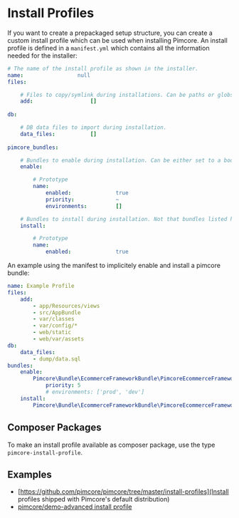 # Install Profiles

If you want to create a prepackaged setup structure, you can create a custom install profile which can be used when
installing Pimcore. An install profile is defined in a `manifest.yml` which contains all the information needed for the
installer:

```yaml
# The name of the install profile as shown in the installer.
name:                 null
files:

    # Files to copy/symlink during installations. Can be paths or globs.
    add:                  []
    
db:

    # DB data files to import during installation.
    data_files:           []
    
pimcore_bundles:

    # Bundles to enable during installation. Can be either set to a boolean or configure options explicitely.
    enable:

        # Prototype
        name:
            enabled:              true
            priority:             ~
            environments:         []

    # Bundles to install during installation. Not that bundles listed here will not be automatically enabled.
    install:

        # Prototype
        name:
            enabled:              true
```

An example using the manifest to implicitely enable and install a pimcore bundle:

```yaml
name: Example Profile
files:
    add:
        - app/Resources/views
        - src/AppBundle
        - var/classes
        - var/config/*
        - web/static
        - web/var/assets
db:
    data_files:
        - dump/data.sql
bundles:
    enable:
        Pimcore\Bundle\EcommerceFrameworkBundle\PimcoreEcommerceFrameworkBundle:
            priority: 5
            # environments: ['prod', 'dev']
    install:
        Pimcore\Bundle\EcommerceFrameworkBundle\PimcoreEcommerceFrameworkBundle: ~
```

## Composer Packages

To make an install profile available as composer package, use the type `pimcore-install-profile`.

## Examples

* [https://github.com/pimcore/pimcore/tree/master/install-profiles](Install profiles shipped with Pimcore's default distribution)
* [pimcore/demo-advanced install profile](https://github.com/pimcore/demo-ecommerce) 
